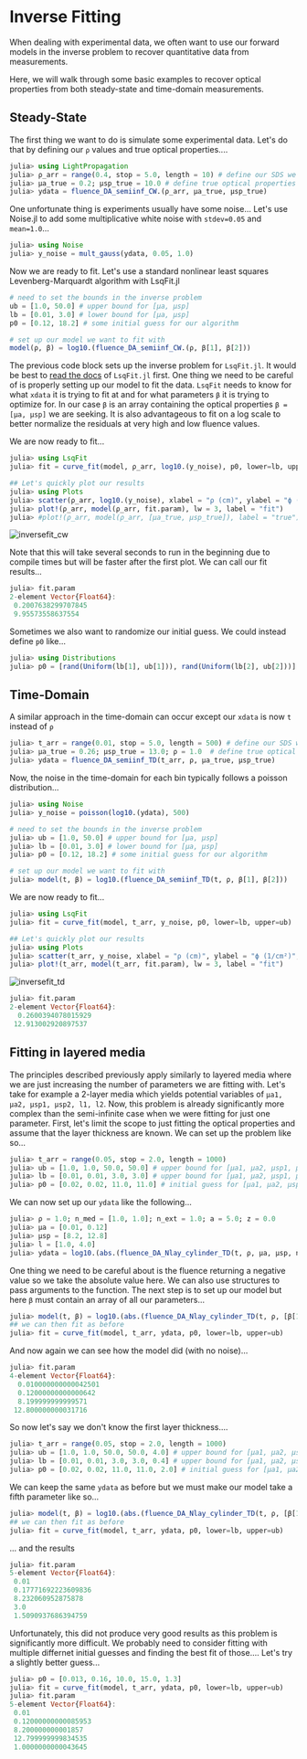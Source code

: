 # Inverse Fitting

When dealing with experimental data, we often want to use our forward models in the inverse problem to recover quantitative data from measurements.

Here, we will walk through some basic examples to recover optical properties from both steady-state and time-domain measurements.

## Steady-State

The first thing we want to do is simulate some experimental data. Let's do that by defining our `ρ` values and true optical properties....

```julia
julia> using LightPropagation
julia> ρ_arr = range(0.4, stop = 5.0, length = 10) # define our SDS we want to simulate values for
julia> μa_true = 0.2; μsp_true = 10.0 # define true optical properties
julia> ydata = fluence_DA_semiinf_CW.(ρ_arr, μa_true, μsp_true)
```

One unfortunate thing is experiments usually have some noise... Let's use Noise.jl to add some multiplicative white noise with `stdev=0.05` and `mean=1.0`...
```julia
julia> using Noise
julia> y_noise = mult_gauss(ydata, 0.05, 1.0)
```

Now we are ready to fit. Let's use a standard nonlinear least squares Levenberg-Marquardt algorithm with LsqFit.jl

```julia
# need to set the bounds in the inverse problem 
ub = [1.0, 50.0] # upper bound for [μa, μsp]
lb = [0.01, 3.0] # lower bound for [μa, μsp]
p0 = [0.12, 18.2] # some initial guess for our algorithm

# set up our model we want to fit with
model(ρ, β) = log10.(fluence_DA_semiinf_CW.(ρ, β[1], β[2]))
```

The previous code block sets up the inverse problem for `LsqFit.jl`. It would be best to [read the docs](https://github.com/JuliaNLSolvers/LsqFit.jl) of `LsqFit.jl` first. One thing we need to be careful of is properly setting up our model to fit the data. `LsqFit` needs to know for what `xdata` it is trying to fit at and for what parameters `β` it is trying to optimize for. In our case `β` is an array containing the optical properties `β = [μa, μsp]` we are seeking. It is also advantageous to fit on a log scale to better normalize the residuals at very high and low fluence values.

We are now ready to fit...
```julia
julia> using LsqFit
julia> fit = curve_fit(model, ρ_arr, log10.(y_noise), p0, lower=lb, upper=ub)

## Let's quickly plot our results
julia> using Plots
julia> scatter(ρ_arr, log10.(y_noise), xlabel = "ρ (cm)", ylabel = "ϕ (1/cm²)", c=:black, label = "simulated data", ms=8) # with noise
julia> plot!(ρ_arr, model(ρ_arr, fit.param), lw = 3, label = "fit")
julia> #plot!(ρ_arr, model(ρ_arr, [μa_true, μsp_true]), label = "true") plots the true curve
```

![inversefit_cw](./assets/inversefit_cw.png)

Note that this will take several seconds to run in the beginning due to compile times but will be faster after the first plot. We can call our fit results...
```julia
julia> fit.param
2-element Vector{Float64}:
 0.2007638299707845
 9.95573558637554
```

Sometimes we also want to randomize our initial guess. We could instead define `p0` like...
```julia
julia> using Distributions
julia> p0 = [rand(Uniform(lb[1], ub[1])), rand(Uniform(lb[2], ub[2]))]
```

## Time-Domain

A similar approach in the time-domain can occur except our `xdata` is now `t` instead of `ρ`

```julia
julia> t_arr = range(0.01, stop = 5.0, length = 500) # define our SDS we want to simulate values for
julia> μa_true = 0.26; μsp_true = 13.0; ρ = 1.0  # define true optical properties and a single SDS
julia> ydata = fluence_DA_semiinf_TD(t_arr, ρ, μa_true, μsp_true)
```

Now, the noise in the time-domain for each bin typically follows a poisson distribution...
```julia
julia> using Noise
julia> y_noise = poisson(log10.(ydata), 500)

# need to set the bounds in the inverse problem 
julia> ub = [1.0, 50.0] # upper bound for [μa, μsp]
julia> lb = [0.01, 3.0] # lower bound for [μa, μsp]
julia> p0 = [0.12, 18.2] # some initial guess for our algorithm

# set up our model we want to fit with
julia> model(t, β) = log10.(fluence_DA_semiinf_TD(t, ρ, β[1], β[2]))
```

We are now ready to fit...
```julia
julia> using LsqFit
julia> fit = curve_fit(model, t_arr, y_noise, p0, lower=lb, upper=ub)

## Let's quickly plot our results
julia> using Plots
julia> scatter(t_arr, y_noise, xlabel = "ρ (cm)", ylabel = "ϕ (1/cm²)", c=:black, label = "simulated data", ms=8) # with noise
julia> plot!(t_arr, model(t_arr, fit.param), lw = 3, label = "fit")
```
![inversefit_td](./assets/inversefit_td.png)

```julia
julia> fit.param
2-element Vector{Float64}:
  0.2600394078015929
 12.913002920897537
```

## Fitting in layered media

The principles described previously apply similarly to layered media where we are just increasing the number of parameters we are fitting with.
Let's take for example a 2-layer media which yields potential variables of `μa1, μa2, μsp1, μsp2, l1, l2`. Now, this problem is already significantly more complex than the semi-infinite case when we were fitting for just one parameter. First, let's limit the scope to just fitting the optical properties and assume that the layer thickness are known. We can set up the problem like so...

```julia
julia> t_arr = range(0.05, stop = 2.0, length = 1000)
julia> ub = [1.0, 1.0, 50.0, 50.0] # upper bound for [μa1, μa2, μsp1, μsp2]
julia> lb = [0.01, 0.01, 3.0, 3.0] # upper bound for [μa1, μa2, μsp1, μsp2]
julia> p0 = [0.02, 0.02, 11.0, 11.0] # initial guess for [μa1, μa2, μsp1, μsp2]
```

We can now set up our `ydata` like the following...

```julia
julia> ρ = 1.0; n_med = [1.0, 1.0]; n_ext = 1.0; a = 5.0; z = 0.0
julia> μa = [0.01, 0.12]
julia> μsp = [8.2, 12.8]
julia> l = [1.0, 4.0]
julia> ydata = log10.(abs.(fluence_DA_Nlay_cylinder_TD(t, ρ, μa, μsp, n_ext, n_med, l, a, z, besselroots[1:600])))
```

One thing we need to be careful about is the fluence returning a negative value so we take the absolute value here. We can also use structures to pass arguments to the function. The next step is to set up our model but here `β` must contain an array of all our parameters...

```julia
julia> model(t, β) = log10.(abs.(fluence_DA_Nlay_cylinder_TD(t, ρ, [β[1], β[2]], [β[3], β[4]], n_ext, n_med, l, a, z, besselroots[1:600])))
## we can then fit as before
julia> fit = curve_fit(model, t_arr, ydata, p0, lower=lb, upper=ub)
```

And now again we can see how the model did (with no noise)...
```julia
julia> fit.param
4-element Vector{Float64}:
  0.010000000000042501
  0.12000000000000642
  8.199999999999571
 12.800000000031716
```

So now let's say we don't know the first layer thickness....

```julia
julia> t_arr = range(0.05, stop = 2.0, length = 1000)
julia> ub = [1.0, 1.0, 50.0, 50.0, 4.0] # upper bound for [μa1, μa2, μsp1, μsp2, l1]
julia> lb = [0.01, 0.01, 3.0, 3.0, 0.4] # upper bound for [μa1, μa2, μsp1, μsp2, l1]
julia> p0 = [0.02, 0.02, 11.0, 11.0, 2.0] # initial guess for [μa1, μa2, μsp1, μsp2, l1]
```

We can keep the same `ydata` as before but we must make our model take a fifth parameter like so...
```julia
julia> model(t, β) = log10.(abs.(fluence_DA_Nlay_cylinder_TD(t, ρ, [β[1], β[2]], [β[3], β[4]], n_ext, n_med, [β[5],l[2]], a, z, besselroots[1:600])))
## we can then fit as before
julia> fit = curve_fit(model, t_arr, ydata, p0, lower=lb, upper=ub)
```

... and the results
```julia
julia> fit.param
5-element Vector{Float64}:
 0.01
 0.17771692223609836
 8.232060952875878
 3.0
 1.5090937686394759
```

Unfortunately, this did not produce very good results as this problem is significantly more difficult. We probably need to consider fitting with multiple differnet initial guesses and finding the best fit of those.... Let's try a slightly better guess...
```julia
julia> p0 = [0.013, 0.16, 10.0, 15.0, 1.3]
julia> fit = curve_fit(model, t_arr, ydata, p0, lower=lb, upper=ub)
julia> fit.param
5-element Vector{Float64}:
 0.01
 0.12000000000085953
 8.200000000001857
 12.799999999834535
 1.0000000000043645
```